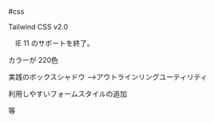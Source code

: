#css 

Tailwind CSS v2.0 

　IE 11 のサポートを終了。

カラーが 220色

実践のボックスシャドウ —>アウトラインリングユーティリティ

利用しやすいフォームスタイルの追加

等

